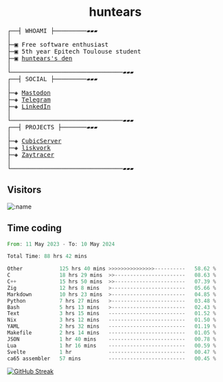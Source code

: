 <h1 align="center">
huntears
</h1>
<!-- <p align="center">
<img src=https://huntears.com/img/pfp.webp width=30%/>
</p>
<style>
img {
    border-radius: 50%;
}
</style> -->
<pre>
┌──┤ WHOAMI ├─────────▰▰▰
│
├─▣ Free software enthusiast
├─▣ 5th year Epitech Toulouse student
├─▣ <a href="https://huntears.com/">huntears's den</a>
│
└───────────────────────────────▰▰▰
┌──┤ SOCIAL ├─────────▰▰▰
│
├─◈ <a href="https://fosstodon.org/@huntears">Mastodon</a>
├─◈ <a href="https://t.me/huntears">Telegram</a>
├─◈ <a href="https://www.linkedin.com/in/alexandre-flion">LinkedIn</a>
│
└───────────────────────────────▰▰▰
┌──┤ PROJECTS ├───────▰▰▰
│
├─◈ <a href="https://github.com/CubicMC/cubic-server">CubicServer</a>
├─◈ <a href="https://github.com/Epitech/B-AIA-500_liskvork">liskvork</a>
├─◈ <a href="https://github.com/Miou-zora/Zaytracer">Zaytracer</a>
│
└───────────────────────────────▰▰▰
</pre>

## Visitors

![:name](https://count.getloli.com/get/@huntears?theme=rule34)

## Time coding

<!--START_SECTION:wakatime-->

```rust
From: 11 May 2023 - To: 10 May 2024

Total Time: 88 hrs 42 mins

Other            125 hrs 40 mins >>>>>>>>>>>>>>>----------   58.62 %
C                18 hrs 29 mins  >>-----------------------   08.63 %
C++              15 hrs 50 mins  >>-----------------------   07.39 %
Zig              12 hrs 8 mins   >------------------------   05.66 %
Markdown         10 hrs 23 mins  >------------------------   04.85 %
Python           7 hrs 27 mins   >------------------------   03.48 %
Bash             5 hrs 13 mins   >------------------------   02.43 %
Text             3 hrs 15 mins   -------------------------   01.52 %
Nix              3 hrs 12 mins   -------------------------   01.50 %
YAML             2 hrs 32 mins   -------------------------   01.19 %
Makefile         2 hrs 14 mins   -------------------------   01.05 %
JSON             1 hr 40 mins    -------------------------   00.78 %
Lua              1 hr 16 mins    -------------------------   00.59 %
Svelte           1 hr            -------------------------   00.47 %
ca65 assembler   57 mins         -------------------------   00.45 %
```

<!--END_SECTION:wakatime-->

[![GitHub Streak](https://streak-stats.demolab.com?user=huntears)](https://git.io/streak-stats)

